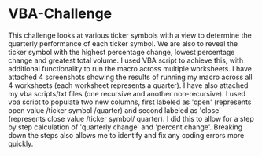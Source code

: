 # VBA-Challenge
This challenge looks at various ticker symbols with a view to determine the quarterly performance of each ticker symbol.
We are also to reveal the ticker symbol with the highest percentage change, lowest percentage change and greatest total volume.
I used VBA script to achieve this, with additional functionality to run the macro across multiple worksheets.
I have attached 4 screenshots showing the results of running my macro across all 4 worksheets (each worksheet represents a quarter).
I have also attached my vba scripts/txt files (one recursive and another non-recursive).
I used vba script to populate two new columns, first labeled as 'open' (represents open value /ticker symbol /quarter) and second labeled as 'close' (represents close value /ticker symbol/ quarter). I did this to allow for a step by step calculation of 'quarterly change' and 'percent change'. 
Breaking down the steps also allows me to identify and fix any coding errors more quickly.
